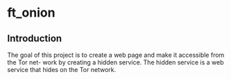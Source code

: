 # ft_onion

## Introduction

The goal of this project is to create a web page and make it accessible from the Tor net-
work by creating a hidden service. The hidden service is a web service that hides
on the Tor network.
